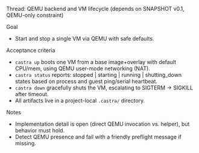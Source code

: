 Thread: QEMU backend and VM lifecycle (depends on SNAPSHOT v0.1, QEMU-only constraint)

Goal
- Start and stop a single VM via QEMU with safe defaults.

Acceptance criteria
- `castra up` boots one VM from a base image+overlay with default CPU/mem, using QEMU user-mode networking (NAT).
- `castra status` reports: stopped | starting | running | shutting_down states based on process and guest ping/serial heartbeat.
- `castra down` gracefully shuts the VM, escalating to SIGTERM → SIGKILL after timeout.
- All artifacts live in a project-local `.castra/` directory.

Notes
- Implementation detail is open (direct QEMU invocation vs. helper), but behavior must hold.
- Detect QEMU presence and fail with a friendly preflight message if missing.

